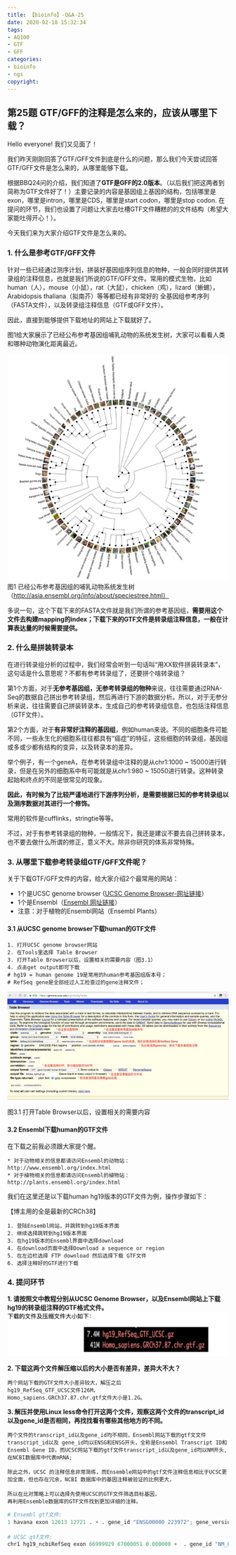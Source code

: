 ```yaml
---
title: 【bioinfo】-Q&A-25
date: 2020-02-18 15:32:34
tags:
- AQ100
- GTF
- GFF
categories:
- bioinfo
- ngs
copyright:
---
```

## 第25题 GTF/GFF的注释是怎么来的，应该从哪里下载？
Hello everyone! 我们又见面了！

我们昨天刚刚回答了GTF/GFF文件到底是什么的问题，那么我们今天尝试回答GTF/GFF文件是怎么来的，从哪里能够下载。

根据BBQ24问的介绍，我们知道了**GTF是GFF的2.0版本**。（以后我们把这两者到简称为GTF文件好了！）主要记录的内容是基因组上基因的结构，包括哪里是exon，哪里是intron，哪里是CDS，哪里是start codon，哪里是stop codon. 在提问的环节，我们也设置了问题让大家去吐槽GTF文件糟糕的的文件结构（希望大家能吐得开心！）。

今天我们来为大家介绍GTF文件是怎么来的。

### 1. 什么是参考GTF/GFF文件
针对一些已经通过测序计划，拼装好基因组序列信息的物种，一般会同时提供其转录组的注释信息，也就是我们所说的GTF/GFF文件。常用的模式生物，比如human（人），mouse（小鼠），rat（大鼠），chicken（鸡），lizard（蜥蜴），Arabidopsis thaliana（拟南芥）等等都已经有非常好的 全基因组参考序列（FASTA文件），以及转录组注释信息（GTF或GFF文件）。

因此，直接到能够提供下载地址的网站上下载就好了。

图1给大家展示了已经公布参考基因组哺乳动物的系统发生树，大家可以看看人类和哪种动物演化距离最近。

![](【bioinfo】-Q-A-25/1.jpg)
图1 已经公布参考基因组的哺乳动物系统发生树（http://asia.ensembl.org/info/about/speciestree.html）

多说一句，这个下载下来的FASTA文件就是我们所谓的参考基因组，**需要用这个文件去构建mapping的index；下载下来的GTF文件是转录组注释信息，一般在计算表达量的时候需要提供。**

### 2. 什么是拼装转录本
在进行转录组分析的过程中，我们经常会听到一句话叫“用XX软件拼装转录本”，这句话是什么意思呢？不都有参考转录组了，还要拼个啥转录组？

第1个方面，对于**无参考基因组，无参考转录组的物种**来说，往往需要通过RNA-Seq的数据自己拼出参考转录组，然后再进行下游的数据分析。所以，对于无参分析来说，往往需要自己拼装转录本，生成自己的参考转录组信息，也包括注释信息（GTF文件）。

第2个方面，对于**有非常好注释的基因组**，例如human来说。不同的细胞条件可能不同，一些永生化的细胞系往往都具有“癌症”的特征，这些细胞的转录组，基因组或多或少都有结构的变异，以及转录本的差异。

举个例子，有一个geneA，在参考转录组中注释的是从chr1:1000 ~ 15000进行转录，但是在另外的细胞系中有可能就是从chr1:980 ~ 15050进行转录。这种转录起始和终点的不同是很常见的现象。

**因此，有时候为了比较严谨地进行下游序列分析，是需要根据已知的参考转录组以及测序数据对其进行一个修饰。**

常用的软件是cufflinks，stringtie等等。

不过，对于有参考转录组的物种，一般情况下，我还是建议不要去自己拼转录本，也不要去做什么所谓的修正，意义不大。除非你研究的体系非常特殊。

### 3. 从哪里下载参考转录组GTF/GFF文件呢？
关于下载GTF/GFF文件的内容，给大家介绍2个最常用的网站：

* 1个是UCSC genome browser ([UCSC Genome Browser-网址链接](https://genome.ucsc.edu/index.html)）
* 1个是Ensembl（[Ensembl 网址链接](http://asia.ensembl.org/index.html)）
* 注意：对于植物的Ensembl网站（Ensembl Plants）

#### 3.1 从UCSC genome browser下载human的GTF文件
```
1. 打开UCSC genome browser网站
2. 在Tools里选择 Table Browser
3. 打开Table Browser以后，设置相关的需要内容（图3.1）
4. 点击get output即可下载
# hg19 = human genome 19是常用的human参考基因组版本号；
# RefSeq gene是全部经过人工检查过的gene注释文件；
```
![](【bioinfo】-Q-A-25/2.jpg)

图3.1 打开Table Browser以后，设置相关的需要内容

#### 3.2 Ensembl下载human的GTF文件

在下载之前我必须跟大家提个醒。
```
* 对于动物相关的信息都请访问Ensembl的动物站：http://www.ensembl.org/index.html
* 对于植物相关的信息都请访问Ensembl的植物站：http://plants.ensembl.org/index.html
```
我们在这里还是以下载human hg19版本的GTF文件为例，操作步骤如下：

【博主用的全是最新的CRCh38】
```
1. 登陆Ensembl网站，并跳转到hg19版本界面
2. 继续选择跳转到hg19版本界面
3. 在hg19版本的Ensembl界面中选择download
4. 在download页面中选择Download a sequence or region
5. 在左边栏选择 FTP download 然后选择下载 GTF文件
6. 选择注释好的GTF进行下载
```

### 4. 提问环节

**1. 请按照文中教程分别从UCSC Genome Browser，以及Ensembl网站上下载hg19的转录组注释的GTF格式文件。**
![](【bioinfo】-Q-A-25/3.png)

**2. 下载这两个文件解压缩以后的大小是否有差异，差异大不大？**
```
两个网站下载的GTF⽂件大小差异较大，解压之后
hg19_RefSeq_GTF_UCSC⽂件126M，
Homo_sapiens.GRCh37.87.chr.gtf⽂件大小是1.2G。
```
**3. 解压并使用Linux less命令打开这两个文件，观察这两个文件的transcript_id以及gene_id是否相同，再找找看有哪些其他地方的不同。**
```
两个⽂件的transcript_id以及gene_id均不相同，Ensembl网站下载的gtf⽂文件transcript_id以及 gene_id均以ENSG和ENSG开头，全称是Ensembl Transcript ID和Ensembl Gene ID，而UCSC网站下载的gtf文件transcript_id以及gene_id均以NM开头,在NCBI数据库中代表mRNA;

除此之外，UCSC 的注释信息非常简练，⽽Ensemble⽹站中的gtf文件注释信息相比于UCSC更加全面，但也存在冗余，NCBI 数据库中的基因注释被验证的比例更大，

所以在⽐对策略上可以选择先使用UCSC的GTF文件筛选目标基因，
再利用Ensemble数据库的GTF⽂件找到更加详细的注释。
```
```python
# Ensembl gtf文件:
1 havana exon 12613 12721 . + . gene_id "ENSG00000 223972"; gene_version "4";	transcript_id "ENST00000456328"; transcript_version "2" ; exon_number "2"; gene_name "DDX11L1"; gene_source "ensembl_havana"; gene_biotype	"pseudogene"; transcript_name "DDX11L1-002"; transcript_source "havana"; transcri pt_biotype	"processed_transcript"; havana_transcript "OTTHUMT00000362751"; havana_	transcript_version "1"; exon_id "ENSE00003582793"; exon_version "1"; tag "basic";

# UCSC gtf⽂件:
chr1 hg19_ncbiRefSeq exon 66999929 67000051 0.000000 +	. gene_id "NM_001308203.1"; transcript_id "NM_001308203.1";
```
